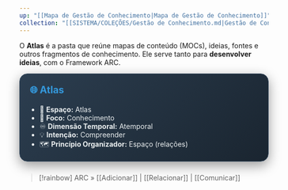 ```yaml
---
up: "[[Mapa de Gestão de Conhecimento|Mapa de Gestão de Conhecimento]]"
collection: "[[SISTEMA/COLEÇÕES/Gestão de Conhecimento.md|Gestão de Conhecimento]]"
---
```

O **Atlas** é a pasta que reúne mapas de conteúdo (MOCs), ideias, fontes e outros fragmentos de conhecimento. Ele serve tanto para **desenvolver ideias**, com o Framework ARC.

<div style="background: linear-gradient(135deg, #2c3e50 0%, #1a2530 100%); padding: 20px; border-radius: 16px; color: #ecf0f1; box-shadow: 0 8px 25px rgba(0,0,0,0.4); margin-bottom: 24px; border: 1px solid #34495e;">
  <h3 style="display: flex; align-items: center; gap: 10px; font-size: 1.4em; margin-top: 0; color: #3498db;">🌐 Atlas</h3>
  <ul style="padding-left: 20px; margin-top: 10px; margin-bottom: 0;">
	<li>📍 <strong>Espaço:</strong> Atlas</li>
	<li>🧠 <strong>Foco:</strong> Conhecimento</li>
	<li>♾️ <strong>Dimensão Temporal:</strong> Atemporal</li>
	<li>💡 <strong>Intenção:</strong> Compreender</li>
	<li>🗺️ <strong>Princípio Organizador:</strong> Espaço (relações)</li>
  </ul>
</div>

> [!rainbow] ARC » [[Adicionar]] | [[Relacionar]] | [[Comunicar]]
